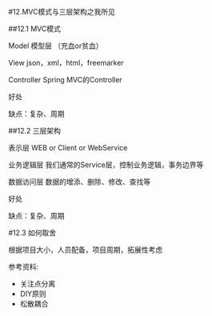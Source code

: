 #12.MVC模式与三层架构之我所见

##12.1 MVC模式

 Model 模型层  （充血or贫血）
 
 View json，xml，html，freemarker
 
 Controller Spring MVC的Controller

 好处
 
 缺点：复杂、周期
 

##12.2 三层架构

 表示层 WEB or Client or WebService
 
 业务逻辑层 我们通常的Service层，控制业务逻辑，事务边界等
 
 数据访问层 数据的增添、删除、修改、查找等
 
 好处
 
 缺点：复杂、周期
 

#12.3 如何取舍

 根据项目大小，人员配备，项目周期，拓展性考虑
 

参考资料:
 
 * 关注点分离
 * DIY原则
 * 松散耦合

